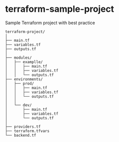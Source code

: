 # terraform-sample-project
Sample Terraform project with best practice

```
terraform-project/
│
├── main.tf
├── variables.tf
├── outputs.tf
│
├── modules/
│   ├── examplle/
│   │   ├── main.tf
│   │   ├── variables.tf
│   │   └── outputs.tf
├── environments/
│   ├── prod/
│   │   ├── main.tf
│   │   ├── variables.tf
│   │   └── outputs.tf
│   │
│   └── dev/
│       ├── main.tf
│       ├── variables.tf
│       └── outputs.tf
│
├── providers.tf
├── terraform.tfvars
└── backend.tf
```
